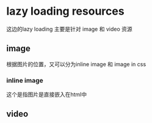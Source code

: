 # lazy loading resources
这边的lazy loading 主要是针对 image 和 video 资源
## image
根据图片的位置，又可以分为inline image 和 image in css
### inline image
这个是指图片是直接嵌入在html中
### 

## video